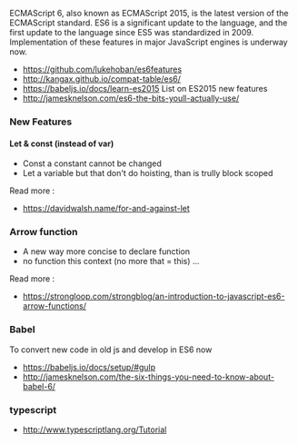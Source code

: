 ECMAScript 6, also known as ECMAScript 2015, is the latest version of the ECMAScript standard. ES6 is a significant update to the language, and the first update to the language since ES5 was standardized in 2009. Implementation of these features in major JavaScript engines is underway now.


* https://github.com/lukehoban/es6features
* http://kangax.github.io/compat-table/es6/
* https://babeljs.io/docs/learn-es2015 List on ES2015 new features
* http://jamesknelson.com/es6-the-bits-youll-actually-use/

### New Features 

#### Let & const (instead of var)

* Const a constant cannot be changed
* Let a variable but that don't do hoisting, than is trully block scoped


Read more : 
* https://davidwalsh.name/for-and-against-let

### Arrow function 


* A new way more concise to declare function 
* no function this context (no more that = this)
...

Read more : 
* https://strongloop.com/strongblog/an-introduction-to-javascript-es6-arrow-functions/

### Babel 

To convert new code in old js and develop in ES6 now

* https://babeljs.io/docs/setup/#gulp
* http://jamesknelson.com/the-six-things-you-need-to-know-about-babel-6/


### typescript 

* http://www.typescriptlang.org/Tutorial